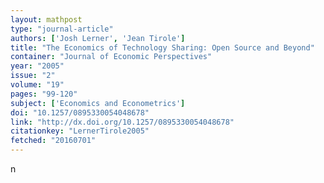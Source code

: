 ```yaml
---
layout: mathpost
type: "journal-article"
authors: ['Josh Lerner', 'Jean Tirole']
title: "The Economics of Technology Sharing: Open Source and Beyond"
container: "Journal of Economic Perspectives"
year: "2005"
issue: "2"
volume: "19"
pages: "99-120"
subject: ['Economics and Econometrics']
doi: "10.1257/0895330054048678"
link: "http://dx.doi.org/10.1257/0895330054048678"
citationkey: "LernerTirole2005"
fetched: "20160701"
---
```


n